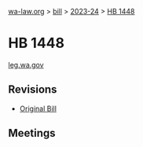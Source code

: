 [wa-law.org](/) > [bill](/bill/) > [2023-24](/bill/2023-24/) > [HB 1448](/bill/2023-24/hb/1448/)

# HB 1448
[leg.wa.gov](https://app.leg.wa.gov/billsummary?BillNumber=1448&Year=2023&Initiative=false)

## Revisions
* [Original Bill](1/)

## Meetings